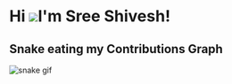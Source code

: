 Hi ![](https://user-images.githubusercontent.com/18350557/176309783-0785949b-9127-417c-8b55-ab5a4333674e.gif)I'm Sree Shivesh!
======================================================================================================================================

<!-- *   🌍 I'm based in Tamil Nadu
*   ✉️  You can contact me at [20z348@psgtech.ac.in](mailto:20z348@psgtech.ac.in)
*   🎮  Flutter, Web3 & Tech
*   ⚡  Abstract & Lo-fi > everything else -->


## Snake eating my Contributions Graph 
![snake gif](https://github.com/shivxsh/shivxsh/blob/output/github-contribution-grid-snake.gif)
